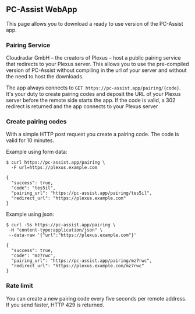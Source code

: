 ## PC-Assist WebApp
This page allows you to download a ready to use version of the PC-Assist app. 

### Pairing Service
Cloudradar GmbH – the creators of Plexus – host a public pairing service that redirects to your Plexus server. 
This allows you to use the pre-compiled version of PC-Assist without compiling in the url of your server and without the need to host the downloads.

The app always connects to `GET https://pc-assist.app/pairing/{code}`. 
It's your duty to create pairing codes and deposit the URL of your Plexus server before the remote side starts the app.
If the code is valid, a 302 redirect is returned and the app connects to your Plexus server

### Create pairing codes
With a simple HTTP post request you create a pairing code. The code is valid for 10 minutes.

Example using form data:
```shell
$ curl https://pc-assist.app/pairing \
  -F url=https://plexus.example.com
  
{
  "success": true,
  "code": "tes5il",
  "pairing_url": "https://pc-assist.app/pairing/tes5il",
  "redirect_url": "https://plexus.example.com"
} 
```

Example using json:
````shell
$ curl -Ss https://pc-assist.app/pairing \
 -H "content-type:application/json" \
 --data-raw '{"url":"https://plexus.example.com"}' 

{
  "success": true,
  "code": "mz7rwc",
  "pairing_url": "https://pc-assist.app/pairing/mz7rwc",
  "redirect_url": "https://plexus.example.com/mz7rwc"
}
````

### Rate limit
You can create a new pairing code every five seconds per remote address.
If you send faster, HTTP 429 is returned.
